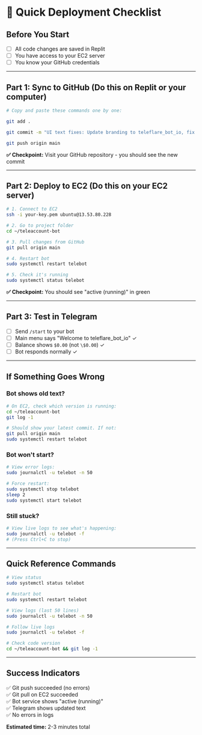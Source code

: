 # 🚀 Quick Deployment Checklist

## Before You Start
- [ ] All code changes are saved in Replit
- [ ] You have access to your EC2 server
- [ ] You know your GitHub credentials

---

## Part 1: Sync to GitHub (Do this on Replit or your computer)

```bash
# Copy and paste these commands one by one:

git add .

git commit -m "UI text fixes: Update branding to teleflare_bot_io, fix balance display, clean admin messages"

git push origin main
```

**✅ Checkpoint:** Visit your GitHub repository - you should see the new commit

---

## Part 2: Deploy to EC2 (Do this on your EC2 server)

```bash
# 1. Connect to EC2
ssh -i your-key.pem ubuntu@13.53.80.228

# 2. Go to project folder
cd ~/teleaccount-bot

# 3. Pull changes from GitHub
git pull origin main

# 4. Restart bot
sudo systemctl restart telebot

# 5. Check it's running
sudo systemctl status telebot
```

**✅ Checkpoint:** You should see "active (running)" in green

---

## Part 3: Test in Telegram

- [ ] Send `/start` to your bot
- [ ] Main menu says "Welcome to teleflare_bot_io" ✓
- [ ] Balance shows `$0.00` (not `\$0.00`) ✓
- [ ] Bot responds normally ✓

---

## If Something Goes Wrong

### Bot shows old text?
```bash
# On EC2, check which version is running:
cd ~/teleaccount-bot
git log -1

# Should show your latest commit. If not:
git pull origin main
sudo systemctl restart telebot
```

### Bot won't start?
```bash
# View error logs:
sudo journalctl -u telebot -n 50

# Force restart:
sudo systemctl stop telebot
sleep 2
sudo systemctl start telebot
```

### Still stuck?
```bash
# View live logs to see what's happening:
sudo journalctl -u telebot -f
# (Press Ctrl+C to stop)
```

---

## Quick Reference Commands

```bash
# View status
sudo systemctl status telebot

# Restart bot
sudo systemctl restart telebot

# View logs (last 50 lines)
sudo journalctl -u telebot -n 50

# Follow live logs
sudo journalctl -u telebot -f

# Check code version
cd ~/teleaccount-bot && git log -1
```

---

## Success Indicators

✅ Git push succeeded (no errors)  
✅ Git pull on EC2 succeeded  
✅ Bot service shows "active (running)"  
✅ Telegram shows updated text  
✅ No errors in logs  

**Estimated time:** 2-3 minutes total
